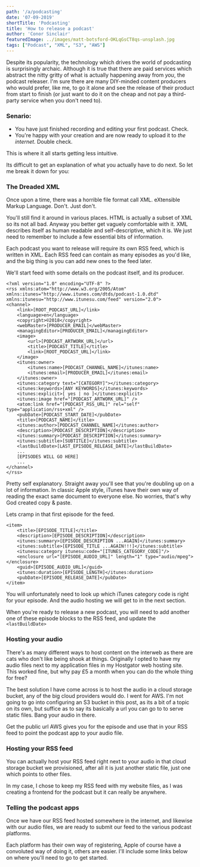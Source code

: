 ```yaml
---
path: '/a/podcasting'
date: '07-09-2019'
shortTitle: 'Podcasting'
title: 'How to release a podcast'
author: 'Conor Sinclair'
featuredImage: ../images/matt-botsford-OKLqGsCT8qs-unsplash.jpg
tags: ["Podcast", "XML", "S3", "AWS"]
---
```


Despite its popularity, the technology which drives the world of podcasting is surprisingly archaic. Although it is true that there are paid services which abstract the nitty gritty of what is actually happening away from _you_, the podcast releaser. I'm sure there are many DIY-minded content producers who would prefer, like me, to go it alone and see the release of their product from start to finish (or just want to do it on the cheap and not pay a third-party service when you don't need to).

### Senario:

- You have just finished recording and editing your first podcast. Check.
- You're happy with your creation and are now ready to upload it to _the internet._ Double check.

This is where it all starts getting less intuitive.

Its difficult to get an explanation of what you actually have to do next. So let me break it down for you:

### The Dreaded XML

Once upon a time, there was a horrible file format call XML. eXtensible Markup Language. Don't. Just don't.

You'll still find it around in various places. HTML is actually a subset of XML so its not all bad. Anyway you better get vaguely comfortable with it. XML describes itself as human readable and self-descriptive, which it is. We just need to remember to include a few essential bits of information.

Each podcast you want to release will require its own RSS feed, which is written in XML. Each RSS feed can contain as many episodes as you'd like, and the big thing is you can add new ones to the feed later.

We'll start feed with some details on the podcast itself, and its producer.

    <?xml version="1.0" encoding="UTF-8" ?>
    <rss xmlns:atom="http://www.w3.org/2005/Atom" xmlns:itunes="http://www.itunes.com/dtds/podcast-1.0.dtd" xmlns:itunesu="http://www.itunesu.com/feed" version="2.0">
    <channel>
    	<link>[ROOT_PODCAST_URL]</link>
    	<language>en</language>
    	<copyright>©2018</copyright>
    	<webMaster>[PRODUCER_EMAIL]</webMaster>
    	<managingEditor>[PRODUCER_EMAIL]</managingEditor>
    	<image>
    		<url>[PODCAST_ARTWORK_URL]</url>
    		<title>[PODCAST_TITLE]</title>
    		<link>[ROOT_PODCAST_URL]</link>
    	</image>
    	<itunes:owner>
    		<itunes:name>[PODCAST_CHANNEL_NAME]</itunes:name>
    		<itunes:email>[PRODUCER_EMAIL]</itunes:email>
    	</itunes:owner>
    	<itunes:category text="[CATEGORY]"></itunes:category>
    	<itunes:keywords>[ANY KEYWORDS]</itunes:keywords>
    	<itunes:explicit>[ yes | no ]</itunes:explicit>
    	<itunes:image href="[PODCAST_ARTWORK_URL]" />
    	<atom:link href="[PODCAST_RSS_URL]" rel="self" type="application/rss+xml" />
    	<pubDate>[PODCAST_START_DATE]</pubDate>
    	<title>[PODCAST_NAME]</title>
    	<itunes:author>[PODCAST_CHANNEL_NAME]</itunes:author>
    	<description>[PODCAST_DESCRIPTION]</description>
    	<itunes:summary>[PODCAST_DESCRIPTION]</itunes:summary>
    	<itunes:subtitle>[SUBTITLE]</itunes:subtitle>
    	<lastBuildDate>[LAST_EPISODE_RELEASE_DATE]</lastBuildDate>
    	...
    	[EPISODES WILL GO HERE]
    	...
    </channel>
    </rss>

Pretty self explanatory. Straight away you'll see that you're doubling up on a lot of information. In classic Apple style, iTunes have their own way of reading the exact same document to everyone else. No worries, that's why God created copy & paste.

Lets cramp in that first episode for the feed.

    <item>
    	<title>[EPISODE_TITLE]</title>
    	<description>[EPISODE_DESCRIPTION]</description>
    	<itunes:summary>[EPISODE_DESCRIPTION ...AGAIN]</itunes:summary>
    	<itunes:subtitle>[EPISODE_TITLE ...AGAIN!!!]</itunes:subtitle>
    	<itunesu:category itunesu:code="[ITUNES_CATEGORY_CODE]"/>
    	<enclosure url="[EPISODE_AUDIO_URL]" length="1" type="audio/mpeg"></enclosure>
    	<guid>[EPISODE_AUDIO_URL]</guid>
    	<itunes:duration>[EPISODE_LENGTH]</itunes:duration>
    	<pubDate>[EPISODE_RELEASE_DATE]</pubDate>
    </item>

You will unfortunately need to look up which iTunes category code is right for your episode. And the audio hosting we will get to in the next section.

When you're ready to release a new podcast, you will need to add another one of these episode blocks to the RSS feed, and update the `<lastBuildDate>`

### Hosting your audio

There's as many different ways to host content on the interweb as there are cats who don't like being shook at things. Originally I opted to have my audio files next to my application files in my Hostgator web hosting site. This worked fine, but why pay £5 a month when you can do the whole thing for free?

The best solution I have come across is to host the audio in a cloud storage bucket, any of the big cloud providers would do. I went for AWS. I'm not going to go into configuring an S3 bucket in this post, as its a bit of a topic on its own, but suffice as to say its basically a url you can go to to serve static files. Bang your audio in there.

Get the public url AWS gives you for the episode and use that in your RSS feed to point the podcast app to your audio file.

### Hosting your RSS feed

You can actually host your RSS feed right next to your audio in that cloud storage bucket we provisioned, after all it is just another static file, just one which points to other files.

In my case, I chose to keep my RSS feed with my website files, as I was creating a frontend for the podcast but it can really be anywhere.

### Telling the podcast apps

Once we have our RSS feed hosted somewhere in the internet, and likewise with our audio files, we are ready to submit our feed to the various podcast platforms.

Each platform has their own way of registering, Apple of course have a convoluted way of doing it, others are easier. I'll include some links below on where you'll need to go to get started.
